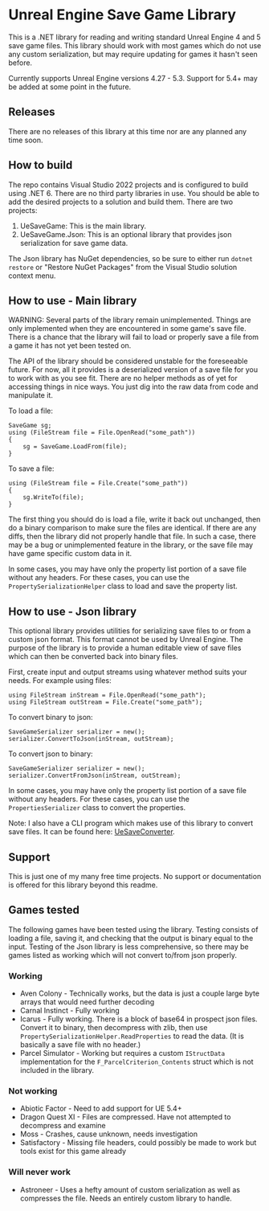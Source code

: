 # Unreal Engine Save Game Library

This is a .NET library for reading and writing standard Unreal Engine 4 and 5 save game files. This library should work with most games which do not use any custom serialization, but may require updating for games it hasn't seen before.

Currently supports Unreal Engine versions 4.27 - 5.3. Support for 5.4+ may be added at some point in the future.

## Releases

There are no releases of this library at this time nor are any planned any time soon.

## How to build

The repo contains Visual Studio 2022 projects and is configured to build using .NET 6. There are no third party libraries in use. You should be able to add the desired projects to a solution and build them. There are two projects:

1. UeSaveGame: This is the main library.
2. UeSaveGame.Json: This is an optional library that provides json serialization for save game data.

The Json library has NuGet dependencies, so be sure to either run `dotnet restore` or "Restore NuGet Packages" from the Visual Studio solution context menu.

## How to use - Main library

WARNING: Several parts of the library remain unimplemented. Things are only implemented when they are encountered in some game's save file. There is a chance that the library will fail to load or properly save a file from a game it has not yet been tested on.

The API of the library should be considered unstable for the foreseeable future. For now, all it provides is a deserialized version of a save file for you to work with as you see fit. There are no helper methods as of yet for accessing things in nice ways. You just dig into the raw data from code and manipulate it.

To load a file:

    SaveGame sg;
    using (FileStream file = File.OpenRead("some_path"))
    {
        sg = SaveGame.LoadFrom(file);
    }

To save a file:

    using (FileStream file = File.Create("some_path"))
    {
        sg.WriteTo(file);
    }

The first thing you should do is load a file, write it back out unchanged, then do a binary comparison to make sure the files are identical. If there are any diffs, then the library did not properly handle that file. In such a case, there may be a bug or unimplemented feature in the library, or the save file may have game specific custom data in it.

In some cases, you may have only the property list portion of a save file without any headers. For these cases, you can use the `PropertySerializationHelper` class to load and save the property list.

## How to use - Json library

This optional library provides utilities for serializing save files to or from a custom json format. This format cannot be used by Unreal Engine. The purpose of the library is to provide a human editable view of save files which can then be converted back into binary files.

First, create input and output streams using whatever method suits your needs. For example using files:

    using FileStream inStream = File.OpenRead("some_path");
    using FileStream outStream = File.Create("some_path");

To convert binary to json:

    SaveGameSerializer serializer = new();
    serializer.ConvertToJson(inStream, outStream);

To convert json to binary:

    SaveGameSerializer serializer = new();
    serializer.ConvertFromJson(inStream, outStream);

In some cases, you may have only the property list portion of a save file without any headers. For these cases, you can use the `PropertiesSerializer` class to convert the properties.

Note: I also have a CLI program which makes use of this library to convert save files. It can be found here: [UeSaveConverter](https://github.com/CrystalFerrai/UeSaveConverter.git).

## Support

This is just one of my many free time projects. No support or documentation is offered for this library beyond this readme.

## Games tested

The following games have been tested using the library. Testing consists of loading a file, saving it, and checking that the output is binary equal to the input. Testing of the Json library is less comprehensive, so there may be games listed as working which will not convert to/from json properly.

### Working
* Aven Colony - Technically works, but the data is just a couple large byte arrays that would need further decoding
* Carnal Instinct - Fully working
* Icarus - Fully working. There is a block of base64 in prospect json files. Convert it to binary, then decompress with zlib, then use `PropertySerializationHelper.ReadProperties` to read the data. (It is basically a save file with no header.)
* Parcel Simulator - Working but requires a custom `IStructData` implementation for the `F_ParcelCriterion_Contents` struct which is not included in the library.

### Not working
* Abiotic Factor - Need to add support for UE 5.4+
* Dragon Quest XI - Files are compressed. Have not attempted to decompress and examine
* Moss - Crashes, cause unknown, needs investigation
* Satisfactory - Missing file headers, could possibly be made to work but tools exist for this game already

### Will never work
* Astroneer - Uses a hefty amount of custom serialization as well as compresses the file. Needs an entirely custom library to handle.